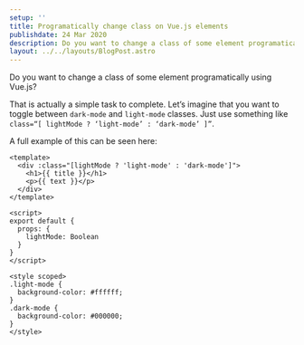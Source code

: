 ```yaml
---
setup: ''
title: Programatically change class on Vue.js elements
publishdate: 24 Mar 2020
description: Do you want to change a class of some element programatically using Vue.js?
layout: ../../layouts/BlogPost.astro
---
```


Do you want to change a class of some element programatically using Vue.js?

That is actually a simple task to complete. Let’s imagine that you want to toggle between `dark-mode` and `light-mode` classes. Just use something like `class=“[ lightMode ? ‘light-mode’ : ‘dark-mode’ ]”`.

A full example of this can be seen here:

```vue
<template>
  <div :class="[lightMode ? 'light-mode' : 'dark-mode']">
    <h1>{{ title }}</h1>
    <p>{{ text }}</p>
  </div>
</template>

<script>
export default {
  props: {
    lightMode: Boolean
  }
}
</script>

<style scoped>
.light-mode {
  background-color: #ffffff;
}
.dark-mode {
  background-color: #000000;
}
</style>
```

